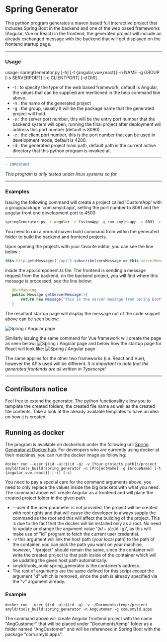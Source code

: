 # Spring Generator

This python program generates a maven based full interactive project that includes Spring Boot in the backend and one of the web based frameworks (Angular, Vue or React) in the frontend, the generated project will include an already exchanged message with the backend that will get displayed on the frontend startup page.

---
### Usage

usage: springGenerator.py [-h] [-t {angular,vue,react}] -n NAME -g GROUP
                          [-s SERVERPORT] [-c CLIENTPORT] [-d DIR]


  * -t : to specify the type of the web based framework, default is Angular, the values that can be supplied are mentioned in the help command line above.
  * -n : the name of the generated project
  * -g : the group, usually it will be the package name that the generated project will hold.
  * -s : the server port number, this will be the entry port number that the backend system will open, running the final project after deployment will address this port number (default is 8090)
  * -c : the client port number, this is the port number that can be used in development mode, default is 4200.
  * -d : the generated project main path, default path is the current active directory that this python program is invoked at.    
  
 ---
 
 ```diff 
 - IMPORTANT 
 ``` 
 _This program is only tested under linux systems so far_ 
 
 ---
 ### Examples
 
 Issuing the following command will create a project called 'CustomApp' with a group/package 'com.smyld.app', setting the port number to  8091 and the angular front end development port to 4500
 
 ```bash
 springGenerator.py -t angular -n CustomApp -g com.smyld.app -s 8091 -c 4500
 ```
 
 You need to run a normal maven build command from within the generated folder to build the backend and frontend projects.
 
 Upon opening the projects with your favorite editor, you can see the line below :
 ```typescript
 this.http.get<Message>("/api").subscribe(servMessage => this.serverMessage = servMessage.text);
 ```
 inside the app.component.ts file. The frontend is sending a message request from the backend, on the backend project, you will find where this message is processed, see the line below:
 
 ```java
 	@GetMapping
	public Message getServerMessage(){
		return new Message("This is the server message from Spring Boot");
	}
```

The resultant startup page will display the message out of the code snippet above can be seen below:

![Spring / Angular page](https://github.com/MFJamil/SMYLD/documents/images/spring_angular_page.png)

Similarly issuing the same command for Vue framework will create the page as seen below:
![Spring / Angular page](https://github.com/MFJamil/SMYLD/blob/master/documents/images/spring_vue_page.png)
and below how the startup page for React will look like:
![Spring / Angular page](https://github.com/MFJamil/SMYLD/blob/master/documents/images/spring_react_page.png)


The same applies for the other two frameworks (i.e. React and Vue), however the APIs used will be different.
_It is important to note that the generated frontends are all written in Typescript!_
 
---

## Contributors notice
Feel free to extend the generator. The python functionality allow you to template the created folders, the created file name as well as the created file contents. Take a look at the already available templates to have an idea on how it is created.

## Running as docker
The program is available on dockerhub under the following url: [Spring Generator at Docker hub](https://hub.docker.com/r/smyld/tools_build). For developers who are currently using docker at their machines, you can run the docker image as following:

```shell
docker run --user $(id -u):$(id -g) -v [Your projects path]:/project smyld/tools_build:spring_generator -n [ProjectName] -g [GroupName] [-t {angular,vue,react}] [-s] [-c]
```


You need to pay a special care for the command arguments above, you need to only replace the values inside the big brackets with what you need. The command above will create Angular as a frontend and will place the created project folder in the given path. 
  * --user if the user parameter is not provided, the project will be created with root rights and that will cause the developer to always supply the command as the root and this will affect the building of the project. This is due to the fact that the docker will be installed only as a root. No need to update or change the argument value '$(id -u):$(id -g)', as this will make use of "id" program to fetch the current user credential.
  * -v this argument will link the host path (your local path) to the path of the container, you can pick the path you want on your machine, however, ":/project" should remain the same, since the container will write the created project to that path inside of the container which will be updating the given host path automatically.
  * smyld/tools_build:spring_generator is the container's address.
  * The rest of arguments are the same defined for this script except the argument "d" which is removed, since the path is already specified via the "v" argument already.

### Example
```shell
docker run --user $(id -u):$(id -g) -v ~/Documents/temp:/project smyld/tools_build:spring_generator -n AngCutomer -g com.smyld.apps
```
The command above will create Angular frontend project with the name "AngCustomer" that will be placed under "Documents/temp" folder as a folder named "AngCustomer" and will be referenced in Spring Boot with the package "com.smyld.apps".

